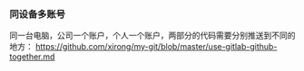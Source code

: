 ### 同设备多账号
同一台电脑，公司一个账户，个人一个账户，两部分的代码需要分别推送到不同的地方：
https://github.com/xirong/my-git/blob/master/use-gitlab-github-together.md